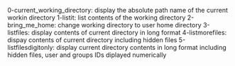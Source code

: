 0-current_working_directory: display the absolute path name of the current workin directory
1-listit: list contents of the working directory
2-bring_me_home: change working directory to user home directory
3-listfiles: display contents of current directory in long format
4-listmorefiles: dispay contents of current directory including hidden files 
5-listfilesdigitonly: display current directory contents in long format including hidden files, user and groups IDs diplayed numerically   
